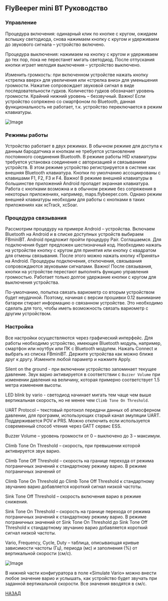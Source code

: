 ## FlyBeeper mini BT Руководство

### Управление

Процедура включения: одинарный клик по кнопке с кругом, ожидаем вспышку светодиода, снова нажимаем кнопку с кругом и удерживаем до звукового сигнала – устройство включено.

Процедура выключения: нажимаем на кнопку с кругом и удерживаем до тех пор, пока не перестанет мигать светодиод. После отпускания кнопки играет мелодия выключения – устройство выключено.

Изменить громкость: при включенном устройстве нажать кнопку «стрелка вверх» для увеличения или «стрелка вниз» для уменьшения громкости. Нажатие сопровождает звуковой сигнал в виде последовательности гудков. Количество гудков обозначает уровень громкости. Крайний нижний уровень – беззвучный. Важно! Если устройство сопряжено со смартфоном по Bluetooth, данная функциональность не работает, т.к. устройство переключается в режим клавиатуры.

![Image](https://market.flybeeper.com/img/device/mini-bt/i1text.jpg)

### Режимы работы

Устройство работает в двух режимах. В обычном режиме для доступа к данным бародатчика и кнопкам не требуется установление постоянного соединения Bluetooth. В режиме работы HID клавиатуры требуется установка соединения с авторизацией и связыванием устройств. В этом режиме устройство регистрируется в системе как внешняя Bluetooth клавиатура. Кнопки по умолчанию ассоциированы с клавишами F1, F2, F3 и F4. Важно! В режиме внешней клавиатуры в большинстве приложений Android пропадет экранная клавиатура. Работа с кнопками возможна и в обычном режиме без сопряжения в некоторых приложениях, например, maps.flybeeper.com. Однако режим внешней клавиатуры необходим для работы с кнопками в таких приложениях как xcTrack, xcSoar.

### Процедура связывания

Рассмотрим процедуру на примере Android – устройства. Включаем Bluetooth на Android и в списке доступных устройств выбираем FBminiBT. Android предложит пройти процедуру Pair. Соглашаемся. Для подключения будет предложен шестизначный код. Необходимо нажать на устройстве кнопку с кругом для принятия или кнопку с квадратом для отмены связывания. После этого можно нажать кнопку «Принять» на Android. Процедуры подключения, отключения, связывания сопровождаются звуковыми сигналами. Важно! После связывания, кнопки на устройстве перестают выполнять функцию управления громкостью. Работает только долгое удержание кнопки с кругом для выключения устройства.

По-умолчанию, попытка связать вариометр со вторым устройством будет неудачной. Поэтому, начиная с версии прошивки 0.12 вынимание батареи стирает информацию о связанном устройстве. Это необходимо сделать для того, чтобы иметь возможность связать вариометр с другим устройством.

### Настройка

Все настройки осуществляются через графический интерфейс. Для работы необходимо устройство, имеющее Bluetooth модуль, например, смартфон или ноутбук или ПК с Bluetooth модулем. Нажать Connect и выбрать из списка FBminiBT. Держите устройства как можно ближе друг к другу. Измените любой параметр и нажмите Apply.

Silent on the ground - при включении устройство запоминает текущее давление. Звук варио активируется в соответствии с `Buzzer Volume` при изменении давления на величину, которая примерно соответствует 1.5 метра изменения высоты.

LED blink by vario - светодиод начинает мигать тем чаще чем выше вертикальная скорость, но не менее чем `Climb Tone On Threshold`.

UART Protocol – текстовый протокол передачи данных об атмосферном давлении, для программ, использующих старый канал эмуляции UART. Поддерживается POV и PRS. Можно отключить если используется современный способ чтения через GATT сервис ESS.

Buzzer Volume – уровень громкости от 0 – выключено до 3 – максимум.

Climb Tone On Threshold – скорость, при превышении которой активируется звук варио.

Climb Tone Off Threshold – скорость на границе перехода от режима пограничных значений к стандартному режиму варио. В режиме пограничных значений от

Climb Tone On Threshold до Climb Tone Off Threshold к стандартному звучанию варио добавляется короткий сигнал низкой частоты.

Sink Tone Off Threshold – скорость включения варио в режиме снижения.

Sink Tone On Threshold – скорость на границе перехода от режима пограничных значений к стандартному режиму варио. В режиме пограничных значений от Sink Tone On Threshold до Sink Tone Off Threshold к стандартному звучанию варио добавляется короткий сигнал низкой частоты.

Vario, Frequency, Cycle, Duty – таблица, описывающая кривые зависимости частоты (Гц), периода (мс) и заполнения (%) от вертикальной скорости (см/с).

![Image](https://market.flybeeper.com/img/device/mini-bt/i2diagr.png)

В нижней части конфигуратора в поле «Simulate Vario» можно внести любое значение варио и услышать, как устройство будет звучать при заданной вертикальной скорости. Все значения вводятся в см/с.

[НАЗАД](/devices/fbminibt)
